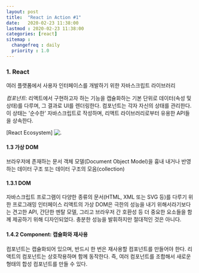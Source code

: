 ```yaml
---
layout: post
title:  "React in Action #1"
date:   2020-02-23 11:38:00 
lastmod : 2020-02-23 11:38:00
categories: [react]
sitemap :
  changefreq : daily
  priority : 1.0
---
```


### 1. React
여러 플랫폼에서 사용자 인터페이스를 개발하기 위한 자바스크립트 라이브러리

_*컴포넌트*_: 리액트에서 구현하고자 하는 기능을 캡슐화하는 기본 단위로 데이터(속성 및 상태)를 다루며, 그 결과로 UI를 렌더링한다.
컴포넌트는 각자 자신의 상태를 관리한다. 이 상태는 '순수한' 자바스크립트로 작성하며, 리액트 라이브러리로부터 유용한 API들을 상속한다.

[React Ecosystem]
![.](https://if-else.s3.amazonaws.com/images/react-map.svg)

#### 1.3 가상 DOM
브라우저에 존재하는 문서 객체 모델(Document Object Model)을 흉내 내거나 반영하는 데이터 구조 또는 데이터 구조의 모음(collection)

#### 1.3.1 DOM
자바스크립트 프로그램이 다양한 종류의 문서(HTML, XML 또는 SVG 등)를 다루기 위한 프로그래밍 인터페이스
리액트의 가상 DOM은 극한의 성능을 내기 위해서라기보다는 견고한 API, 간단한 멘탈 모델, 그리고 브라우저 간 호환성 등 더 중요한 요소들을 함께 제공하기 위해 디자인되었다. 충분한 성능을 발휘하지만 절대적인 것은 아니다.

#### 1.4.2 Component: 캡슐화와 재사용
컴포넌트는 캡슐화되어 있으며, 반드시 한 번은 재사용할 컴포넌트를 만들어야 한다.
리액트의 컴포넌트는 상호작용하며 함께 동작한다. 즉, 여러 컴포넌트를 조합해서 새로운 형태의 합성 컴포넌트를 만들 수 있다. 
<div class="divider"></div>



